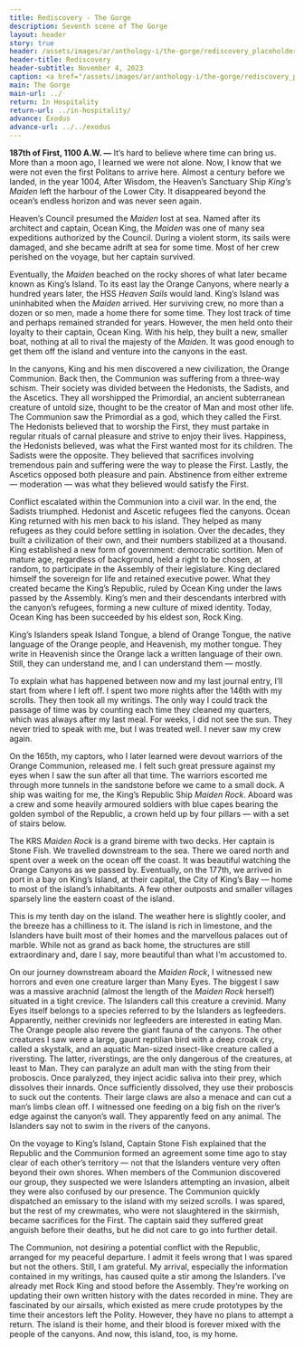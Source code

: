 ```yaml
---
title: Rediscovery - The Gorge
description: Seventh scene of The Gorge
layout: header
story: true
header: /assets/images/ar/anthology-i/the-gorge/rediscovery_placeholder_blur.jpg
header-title: Rediscovery
header-subtitle: November 4, 2023
caption: <a href="/assets/images/ar/anthology-i/the-gorge/rediscovery_placeholder.jpg" target="_blank">AI placeholder artwork</a> generated above using <a href="https://creator.nightcafe.studio/creation/h4jPQ7wqzzzTRzrIXxGw" target="_blank">SDXL 1.0</a> — <a href="https://creativecommons.org/publicdomain/zero/1.0/" target="_blank">CC0 1.0</a>
main: The Gorge
main-url: ../
return: In Hospitality
return-url: ../in-hospitality/
advance: Exodus
advance-url: ../../exodus
---
```


**187th of First, 1100 A.W. —** It’s hard to believe where time can bring us. More than a moon ago, I learned we were not alone. Now, I know that we were not even the first Politans to arrive here. Almost a century before we landed, in the year 1004, After Wisdom, the Heaven’s Sanctuary Ship *King’s Maiden* left the harbour of the Lower City. It disappeared beyond the ocean’s endless horizon and was never seen again.

Heaven’s Council presumed the *Maiden* lost at sea. Named after its architect and captain, Ocean King, the *Maiden* was one of many sea expeditions authorized by the Council. During a violent storm, its sails were damaged, and she became adrift at sea for some time. Most of her crew perished on the voyage, but her captain survived.

Eventually, the *Maiden* beached on the rocky shores of what later became known as King’s Island. To its east lay the Orange Canyons, where nearly a hundred years later, the HSS *Heaven Sails* would land. King’s Island was uninhabited when the *Maiden* arrived. Her surviving crew, no more than a dozen or so men, made a home there for some time. They lost track of time and perhaps remained stranded for years. However, the men held onto their loyalty to their captain, Ocean King. With his help, they built a new, smaller boat, nothing at all to rival the majesty of the *Maiden*. It was good enough to get them off the island and venture into the canyons in the east.

In the canyons, King and his men discovered a new civilization, the Orange Communion. Back then, the Communion was suffering from a three-way schism. Their society was divided between the Hedonists, the Sadists, and the Ascetics. They all worshipped the Primordial, an ancient subterranean creature of untold size, thought to be the creator of Man and most other life. The Communion saw the Primordial as a god, which they called the First. The Hedonists believed that to worship the First, they must partake in regular rituals of carnal pleasure and strive to enjoy their lives. Happiness, the Hedonists believed, was what the First wanted most for its children. The Sadists were the opposite. They believed that sacrifices involving tremendous pain and suffering were the way to please the First. Lastly, the Ascetics opposed both pleasure and pain. Abstinence from either extreme — moderation — was what they believed would satisfy the First.

Conflict escalated within the Communion into a civil war. In the end, the Sadists triumphed. Hedonist and Ascetic refugees fled the canyons. Ocean King returned with his men back to his island. They helped as many refugees as they could before settling in isolation. Over the decades, they built a civilization of their own, and their numbers stabilized at a thousand. King established a new form of government: democratic sortition. Men of mature age, regardless of background, held a right to be chosen, at random, to participate in the Assembly of their legislature. King declared himself the sovereign for life and retained executive power. What they created became the King’s Republic, ruled by Ocean King under the laws passed by the Assembly. King’s men and their descendants interbred with the canyon’s refugees, forming a new culture of mixed identity. Today, Ocean King has been succeeded by his eldest son, Rock King.

King’s Islanders speak Island Tongue, a blend of Orange Tongue, the native language of the Orange people, and Heavenish, my mother tongue. They write in Heavenish since the Orange lack a written language of their own. Still, they can understand me, and I can understand them — mostly.

To explain what has happened between now and my last journal entry, I’ll start from where I left off. I spent two more nights after the 146th with my scrolls. They then took all my writings. The only way I could track the passage of time was by counting each time they cleaned my quarters, which was always after my last meal. For weeks, I did not see the sun. They never tried to speak with me, but I was treated well. I never saw my crew again.

On the 165th, my captors, who I later learned were devout warriors of the Orange Communion, released me. I felt such great pressure against my eyes when I saw the sun after all that time. The warriors escorted me through more tunnels in the sandstone before we came to a small dock. A ship was waiting for me, the King’s Republic Ship *Maiden Rock*. Aboard was a crew and some heavily armoured soldiers with blue capes bearing the golden symbol of the Republic, a crown held up by four pillars — with a set of stairs below.

The KRS *Maiden Rock* is a grand bireme with two decks. Her captain is Stone Fish. We travelled downstream to the sea. There we oared north and spent over a week on the ocean off the coast. It was beautiful watching the Orange Canyons as we passed by. Eventually, on the 177th, we arrived in port in a bay on King’s Island, at their capital, the City of King’s Bay — home to most of the island’s inhabitants. A few other outposts and smaller villages sparsely line the eastern coast of the island.

This is my tenth day on the island. The weather here is slightly cooler, and the breeze has a chilliness to it. The island is rich in limestone, and the Islanders have built most of their homes and the marvellous palaces out of marble. While not as grand as back home, the structures are still extraordinary and, dare I say, more beautiful than what I’m accustomed to.

On our journey downstream aboard the *Maiden Rock*, I witnessed new horrors and even one creature larger than Many Eyes. The biggest I saw was a massive arachnid (almost the length of the *Maiden Rock* herself) situated in a tight crevice. The Islanders call this creature a crevinid. Many Eyes itself belongs to a species referred to by the Islanders as legfeeders. Apparently, neither crevinids nor legfeeders are interested in eating Man. The Orange people also revere the giant fauna of the canyons. The other creatures I saw were a large, gaunt reptilian bird with a deep croak cry, called a skystalk, and an aquatic Man-sized insect-like creature called a riversting. The latter, riverstings, are the only dangerous of the creatures, at least to Man. They can paralyze an adult man with the sting from their proboscis. Once paralyzed, they inject acidic saliva into their prey, which dissolves their innards. Once sufficiently dissolved, they use their proboscis to suck out the contents. Their large claws are also a menace and can cut a man’s limbs clean off. I witnessed one feeding on a big fish on the river’s edge against the canyon’s wall. They apparently feed on any animal. The Islanders say not to swim in the rivers of the canyons.

On the voyage to King’s Island, Captain Stone Fish explained that the Republic and the Communion formed an agreement some time ago to stay clear of each other’s territory — not that the Islanders venture very often beyond their own shores. When members of the Communion discovered our group, they suspected we were Islanders attempting an invasion, albeit they were also confused by our presence. The Communion quickly dispatched an emissary to the island with my seized scrolls. I was spared, but the rest of my crewmates, who were not slaughtered in the skirmish, became sacrifices for the First. The captain said they suffered great anguish before their deaths, but he did not care to go into further detail.

The Communion, not desiring a potential conflict with the Republic, arranged for my peaceful departure. I admit it feels wrong that I was spared but not the others. Still, I am grateful. My arrival, especially the information contained in my writings, has caused quite a stir among the Islanders. I’ve already met Rock King and stood before the Assembly. They’re working on updating their own written history with the dates recorded in mine. They are fascinated by our airsails, which existed as mere crude prototypes by the time their ancestors left the Polity. However, they have no plans to attempt a return. The island is their home, and their blood is forever mixed with the people of the canyons. And now, this island, too, is my home.